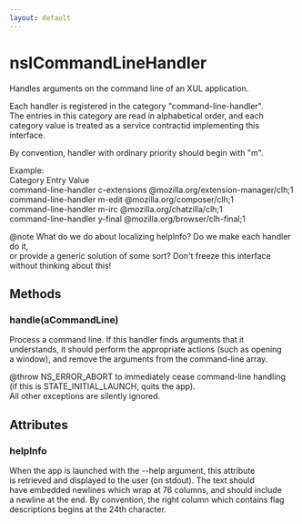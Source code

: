 ```yaml
---
layout: default
---
```


# nsICommandLineHandler #
  
Handles arguments on the command line of an XUL application.  
  
Each handler is registered in the category "command-line-handler".  
The entries in this category are read in alphabetical order, and each  
category value is treated as a service contractid implementing this  
interface.  
  
By convention, handler with ordinary priority should begin with "m".  
  
Example:  
Category             Entry          Value  
command-line-handler c-extensions   @mozilla.org/extension-manager/clh;1  
command-line-handler m-edit         @mozilla.org/composer/clh;1  
command-line-handler m-irc          @mozilla.org/chatzilla/clh;1  
command-line-handler y-final        @mozilla.org/browser/clh-final;1  
  
@note What do we do about localizing helpInfo? Do we make each handler do it,  
      or provide a generic solution of some sort? Don't freeze this interface  
      without thinking about this!  
  

## Methods ##

### handle(aCommandLine) ###
  
Process a command line. If this handler finds arguments that it  
understands, it should perform the appropriate actions (such as opening  
a window), and remove the arguments from the command-line array.  
  
@throw NS_ERROR_ABORT to immediately cease command-line handling  
       (if this is STATE_INITIAL_LAUNCH, quits the app).  
       All other exceptions are silently ignored.  
  

## Attributes ##

### helpInfo ###
  
When the app is launched with the --help argument, this attribute  
is retrieved and displayed to the user (on stdout). The text should  
have embedded newlines which wrap at 76 columns, and should include  
a newline at the end. By convention, the right column which contains flag  
descriptions begins at the 24th character.  
  
